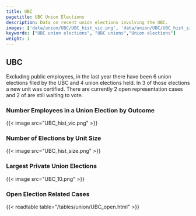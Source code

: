 ```yaml
---
title: UBC
pagetitle: UBC Union Elections
description: Data on recent union elections involving the UBC.
images: ['data/union/UBC/UBC_hist_vic.png', 'data/union/UBC/UBC_hist_size.png', 'data/union/UBC/UBC_10.png']
keywords: ["UBC union elections", "UBC unions","Union elections"]
weight: 1
---
```

##  UBC

Excluding public employees, in the last year there have been 6 union elections filed by the UBC and 4 union elections held. In 3 of those elections a new unit was certified. There are currently 2 open representation cases and 2 of are still waiting to vote.

### Number Employees in a Union Election by Outcome
{{< image src="UBC_hist_vic.png" >}}

### Number of Elections by Unit Size
{{< image src="UBC_hist_size.png" >}}

### Largest Private Union Elections
{{< image src="UBC_10.png" >}}

### Open Election Related Cases
{{< readtable table="/tables/union/UBC_open.html" >}}


